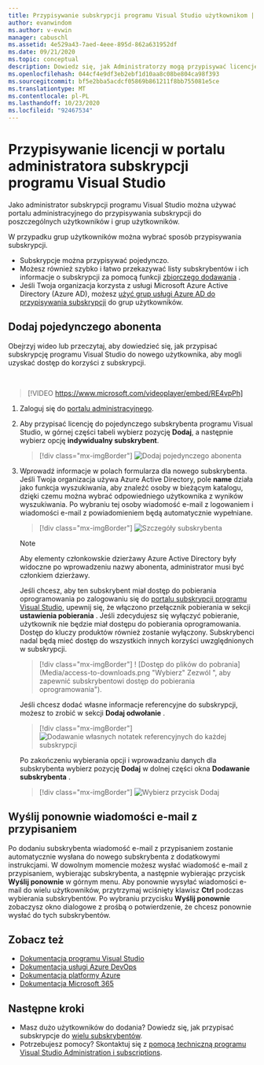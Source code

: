 ```yaml
---
title: Przypisywanie subskrypcji programu Visual Studio użytkownikom | Microsoft Docs
author: evanwindom
ms.author: v-evwin
manager: cabuschl
ms.assetid: 4e529a43-7aed-4eee-895d-862a631952df
ms.date: 09/21/2020
ms.topic: conceptual
description: Dowiedz się, jak Administratorzy mogą przypisywać licencje do subskrybentów
ms.openlocfilehash: 044cf4e9df3eb2ebf1d10aa8c08be804ca98f393
ms.sourcegitcommit: bf5e2bba5acdcf05869b861211f8bb755081e5ce
ms.translationtype: MT
ms.contentlocale: pl-PL
ms.lasthandoff: 10/23/2020
ms.locfileid: "92467534"
---
```

# <a name="assign-licenses-in-the-visual-studio-subscriptions-administration-portal"></a>Przypisywanie licencji w portalu administratora subskrypcji programu Visual Studio
Jako administrator subskrypcji programu Visual Studio można używać portalu administracyjnego do przypisywania subskrypcji do poszczególnych użytkowników i grup użytkowników.

W przypadku grup użytkowników można wybrać sposób przypisywania subskrypcji.  
- Subskrypcje można przypisywać pojedynczo.
- Możesz również szybko i łatwo przekazywać listy subskrybentów i ich informacje o subskrypcji za pomocą funkcji [zbiorczego dodawania](assign-license-bulk.md) .
- Jeśli Twoja organizacja korzysta z usługi Microsoft Azure Active Directory (Azure AD), możesz [użyć grup usługi Azure AD do przypisywania subskrypcji](./assign-license-bulk.md#use-azure-active-directory-groups-to-assign-subscriptions) do grup użytkowników.  


## <a name="add-a-single-subscriber"></a>Dodaj pojedynczego abonenta
Obejrzyj wideo lub przeczytaj, aby dowiedzieć się, jak przypisać subskrypcję programu Visual Studio do nowego użytkownika, aby mogli uzyskać dostęp do korzyści z subskrypcji.

<br>

> [!VIDEO https://www.microsoft.com/videoplayer/embed/RE4vpPh]


1. Zaloguj się do [portalu administracyjnego](https://manage.visualstudio.com).
2. Aby przypisać licencję do pojedynczego subskrybenta programu Visual Studio, w górnej części tabeli wybierz pozycję **Dodaj**, a następnie wybierz opcję **indywidualny subskrybent**.
   > [!div class="mx-imgBorder"]
   > ![Dodaj pojedynczego abonenta](_img/assign-license-add/add-subscriber-individual.png "Wybierz pozycję Dodaj, a następnie wybierz opcję indywidualny subskrybent, aby przypisać pojedynczą subskrypcję.")
3. Wprowadź informacje w polach formularza dla nowego subskrybenta. Jeśli Twoja organizacja używa Azure Active Directory, pole **name** działa jako funkcja wyszukiwania, aby znaleźć osoby w bieżącym katalogu, dzięki czemu można wybrać odpowiedniego użytkownika z wyników wyszukiwania. Po wybraniu tej osoby wiadomość e-mail z logowaniem i wiadomości e-mail z powiadomieniem będą automatycznie wypełniane.
   > [!div class="mx-imgBorder"]
   > ![Szczegóły subskrybenta](_img/assign-license-add/subscriber-details.png "Wprowadź nazwę abonenta i inne szczegóły lub wybierz spośród członków dzierżawy.")

    > [!NOTE]
    > Aby elementy członkowskie dzierżawy Azure Active Directory były widoczne po wprowadzeniu nazwy abonenta, administrator musi być członkiem dzierżawy. 


    Jeśli chcesz, aby ten subskrybent miał dostęp do pobierania oprogramowania po zalogowaniu się do [portalu subskrypcji programu Visual Studio](https://my.visualstudio.com?wt.mc_id=o~msft~docs), upewnij się, że włączono przełącznik pobierania w sekcji **ustawienia pobierania** . Jeśli zdecydujesz się wyłączyć pobieranie, użytkownik nie będzie miał dostępu do pobierania oprogramowania.  Dostęp do kluczy produktów również zostanie wyłączony.  Subskrybenci nadal będą mieć dostęp do wszystkich innych korzyści uwzględnionych w subskrypcji.
   > [!div class="mx-imgBorder"]
   > ! [Dostęp do plików do pobrania] (Media/access-to-downloads.png "Wybierz" Zezwól ", aby zapewnić subskrybentowi dostęp do pobierania oprogramowania").

    Jeśli chcesz dodać własne informacje referencyjne do subskrypcji, możesz to zrobić w sekcji **Dodaj odwołanie** .
   > [!div class="mx-imgBorder"]
   > ![Dodawanie własnych notatek referencyjnych do każdej subskrypcji](media/add-subscriber-reference-notes.png "Użyj pola odwołanie, aby zarejestrować wszelkie uwagi dotyczące tej subskrypcji.")

    Po zakończeniu wybierania opcji i wprowadzaniu danych dla subskrybenta wybierz pozycję **Dodaj** w dolnej części okna **Dodawanie subskrybenta** .
   > [!div class="mx-imgBorder"]
   > ![Wybierz przycisk Dodaj](media/add-button.png "Wybierz pozycję Dodaj, aby zapisać informacje i przypisać subskrypcję do subskrybenta.")

## <a name="resend-assignment-emails"></a>Wyślij ponownie wiadomości e-mail z przypisaniem
Po dodaniu subskrybenta wiadomość e-mail z przypisaniem zostanie automatycznie wysłana do nowego subskrybenta z dodatkowymi instrukcjami. W dowolnym momencie możesz wysłać wiadomość e-mail z przypisaniem, wybierając subskrybenta, a następnie wybierając przycisk **Wyślij ponownie** w górnym menu.  Aby ponownie wysyłać wiadomości e-mail do wielu użytkowników, przytrzymaj wciśnięty klawisz **Ctrl** podczas wybierania subskrybentów.  Po wybraniu przycisku **Wyślij ponownie** zobaczysz okno dialogowe z prośbą o potwierdzenie, że chcesz ponownie wysłać do tych subskrybentów.  

## <a name="see-also"></a>Zobacz też
- [Dokumentacja programu Visual Studio](/visualstudio/)
- [Dokumentacja usługi Azure DevOps](/azure/devops/)
- [Dokumentacja platformy Azure](/azure/)
- [Dokumentacja Microsoft 365](/microsoft-365/)


## <a name="next-steps"></a>Następne kroki
- Masz dużo użytkowników do dodania?  Dowiedz się, jak przypisać subskrypcje do [wielu subskrybentów](assign-license-bulk.md).
- Potrzebujesz pomocy?  Skontaktuj się z [pomocą techniczną programu Visual Studio Administration i subscriptions](https://visualstudio.microsoft.com/support/support-overview-vs).